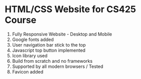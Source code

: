# HTML/CSS Website for CS425 Course

1. Fully Responsive Website - Desktop and Mobile
2. Google fonts added
3. User navigation bar stick to the top
4. Javascript top button implemented
5. Icon library used
6. Build from scratch and no frameworks
7. Supported by all modern browsers / Tested
8. Favicon added
